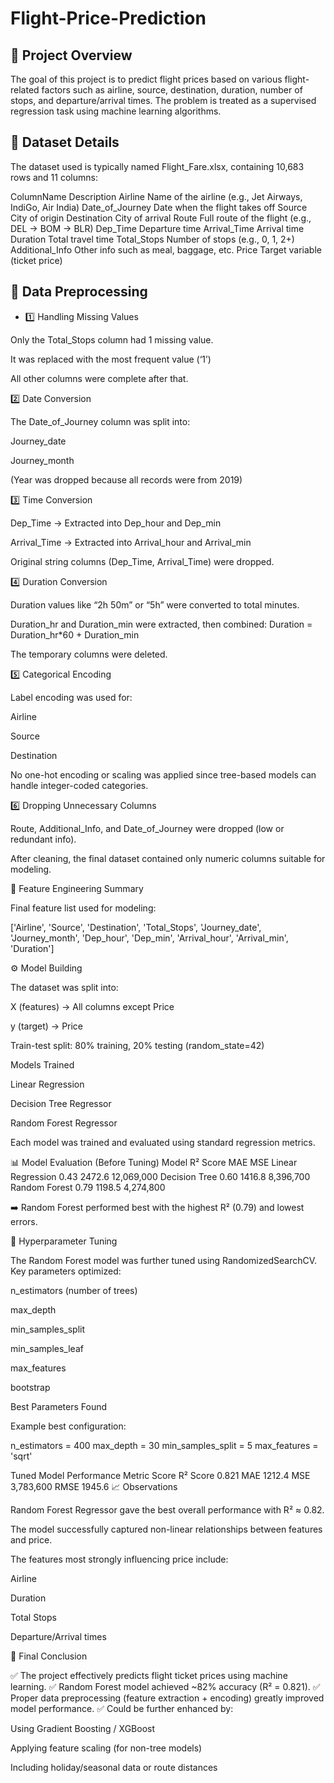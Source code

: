 # Flight-Price-Prediction

## 🧭 Project Overview

The goal of this project is to predict flight prices based on various flight-related factors such as airline, source, destination, duration, number of stops, and departure/arrival times.
The problem is treated as a supervised regression task using machine learning algorithms.

## 📂 Dataset Details

The dataset used is typically named Flight_Fare.xlsx, containing 10,683 rows and 11 columns:

ColumnName	            Description
Airline	            Name of the airline (e.g., Jet Airways, IndiGo, Air India)
Date_of_Journey   	Date when the flight takes off
Source	            City of origin
Destination       	City of arrival
Route	             Full route of the flight (e.g., DEL → BOM → BLR)
Dep_Time          	Departure time
Arrival_Time	      Arrival time
Duration	          Total travel time
Total_Stops	       Number of stops (e.g., 0, 1, 2+)
Additional_Info	   Other info such as meal, baggage, etc.
Price	             Target variable (ticket price)
## 🧹 Data Preprocessing
* 1️⃣ Handling Missing Values

Only the Total_Stops column had 1 missing value.

It was replaced with the most frequent value (‘1’)

All other columns were complete after that.

2️⃣ Date Conversion

The Date_of_Journey column was split into:

Journey_date

Journey_month

(Year was dropped because all records were from 2019)

3️⃣ Time Conversion

Dep_Time → Extracted into Dep_hour and Dep_min

Arrival_Time → Extracted into Arrival_hour and Arrival_min

Original string columns (Dep_Time, Arrival_Time) were dropped.

4️⃣ Duration Conversion

Duration values like “2h 50m” or “5h” were converted to total minutes.

Duration_hr and Duration_min were extracted, then combined:
Duration = Duration_hr*60 + Duration_min

The temporary columns were deleted.

5️⃣ Categorical Encoding

Label encoding was used for:

Airline

Source

Destination

No one-hot encoding or scaling was applied since tree-based models can handle integer-coded categories.

6️⃣ Dropping Unnecessary Columns

Route, Additional_Info, and Date_of_Journey were dropped (low or redundant info).

After cleaning, the final dataset contained only numeric columns suitable for modeling.

🧠 Feature Engineering Summary

Final feature list used for modeling:

['Airline', 'Source', 'Destination', 'Total_Stops', 
 'Journey_date', 'Journey_month', 'Dep_hour', 'Dep_min', 
 'Arrival_hour', 'Arrival_min', 'Duration']

⚙️ Model Building

The dataset was split into:

X (features) → All columns except Price

y (target) → Price

Train-test split: 80% training, 20% testing (random_state=42)

Models Trained

Linear Regression

Decision Tree Regressor

Random Forest Regressor

Each model was trained and evaluated using standard regression metrics.

📊 Model Evaluation (Before Tuning)
Model	R² Score	MAE	MSE
Linear Regression	0.43	2472.6	12,069,000
Decision Tree	0.60	1416.8	8,396,700
Random Forest	0.79	1198.5	4,274,800

➡️ Random Forest performed best with the highest R² (0.79) and lowest errors.

🧩 Hyperparameter Tuning

The Random Forest model was further tuned using RandomizedSearchCV.
Key parameters optimized:

n_estimators (number of trees)

max_depth

min_samples_split

min_samples_leaf

max_features

bootstrap

Best Parameters Found

Example best configuration:

n_estimators = 400
max_depth = 30
min_samples_split = 5
max_features = 'sqrt'

Tuned Model Performance
Metric	Score
R² Score	0.821
MAE	1212.4
MSE	3,783,600
RMSE	1945.6
📈 Observations

Random Forest Regressor gave the best overall performance with R² ≈ 0.82.

The model successfully captured non-linear relationships between features and price.

The features most strongly influencing price include:

Airline

Duration

Total Stops

Departure/Arrival times

🧾 Final Conclusion

✅ The project effectively predicts flight ticket prices using machine learning.
✅ Random Forest model achieved ~82% accuracy (R² = 0.821).
✅ Proper data preprocessing (feature extraction + encoding) greatly improved model performance.
✅ Could be further enhanced by:

Using Gradient Boosting / XGBoost

Applying feature scaling (for non-tree models)

Including holiday/seasonal data or route distances
